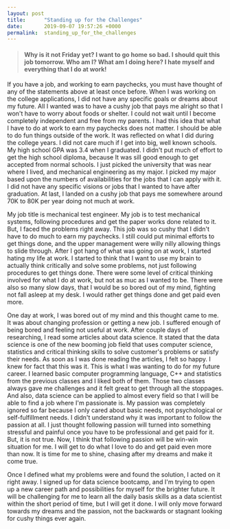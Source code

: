 ```yaml
---
layout: post
title:      "Standing up for the Challenges"
date:       2019-09-07 19:57:26 +0000
permalink:  standing_up_for_the_challenges
---
```



> #### Why is it not Friday yet? I want to go home so bad. I should quit this job tomorrow. Who am I? What am I doing here? I hate myself and everything that I do at work!

If you have a job, and working to earn paychecks, you must have thought of any of the statements above at least  once before. When I was working on the college applications, I did not have any specific goals or dreams about my future. All I wanted was to have a cushy job that pays me alright so that I won't have to worry about foods or shelter. I could not wait until I become completely independent and free from my parents. I had this idea that what I have to do at work to earn my paychecks does not matter. I should be able to do fun things outside of the work. It was reflected on what I did during the college years.  I did not care much if I get into big, well known schools. My high school GPA was 3.4 when I graduated. I didn't put much of effort to get the high school diploma, because It was sill good enough to get accepted from normal schools. I just picked the university that was near where I lived, and mechanical engineering as my major. I picked my major based upon the numbers of availabilities for the jobs that I can apply with it. I did not have any specific visions or jobs that I wanted to have after graduation. At last, I landed on a cushy job that pays me somewhere around 70K to 80K per year doing not much at work.


My job title is mechanical test engineer. My job is to test mechanical systems, following procedures and get the paper works done related to it. But, I faced the problems right away. This job was so cushy that I didn't have to do much to earn my paychecks. I still could put minimal efforts to get things done, and the upper management were willy nilly allowing things to slide through. After I got hang of what was going on at work, I started hating my life at work. I started to think that I want to use my brain to actually think critically and solve some problems, not just following procedures to get things done. There were some level of critical thinking involved for what I do at work, but not as muc as I wanted to be.  There were also so many slow days, that I would be so bored out of my mind, fighting not fall asleep at my desk. I would rather get things done and get paid even more.


One day at work, I was bored out of my mind and this thought came to me. It was about changing profession or getting a new job. I suffered enough of being bored and feeling not useful at work. After couple days of researching, I read some articles about data science. It stated that the data science is one of the new booming job field that uses computer science, statistics and critical thinking skills to solve customer's problems or satisfy their needs. As soon as I was done reading the articles, I felt so happy. I knew for fact that this was it. This is what I was wanting to do for my future career. I learned basic computer programming language, C++ and statistics from the previous classes and I liked both of them. Those two classes always gave me challenges and it felt great to get through all the stoppages. And also, data science can be applied to almost every field so that I will be able to find a job where I'm passionate is. My passion was completely ignored so far because I only cared about basic needs, not psychological or self-fulfillment needs. I didn't understand why it was important to follow the passion at all. I just thought following passion will turned into something stressful and painful once you have to be professional and get paid for it. But, it is not true. Now, I think that following passion will be win-win situation for me. I will get to do what I love to do and get paid even more than now. It is time for me to shine, chasing after my dreams and make it come true. 

Once I defined what my problems were and found the solution, I acted on it right away. I signed up for data science bootcamp, and I'm trying to open up a new career path and possibilities for myself for the brighter future. It will be challenging for me to learn all the daily basis skills as a data scientist within the short period of time, but I will get it done. I will only move forward towards my dreams and the passion, not the backwards or stagnant looking for cushy things ever again.

